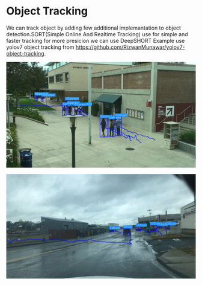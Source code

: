 # Object Tracking

We can track object by adding few additional implemantation to object detection.SORT(Simple Online And Realtime Tracking) use for simple and faster tracking for more presicion we can use DeepSHORT
Example use yolov7 object tracking from https://github.com/RizwanMunawar/yolov7-object-tracking.

![object tracking](https://raw.githubusercontent.com/alanahmet/ml-on-work/main/Object%20Tracking/Example/Object%20Tracking.png "example 1")

![object tracking](https://raw.githubusercontent.com/alanahmet/ml-on-work/main/Object%20Tracking/Example/Object%20Tracking%202.png "example 2")
